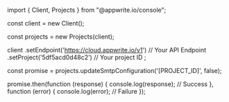 import { Client, Projects } from "@appwrite.io/console";

const client = new Client();

const projects = new Projects(client);

client
    .setEndpoint('https://cloud.appwrite.io/v1') // Your API Endpoint
    .setProject('5df5acd0d48c2') // Your project ID
;

const promise = projects.updateSmtpConfiguration('[PROJECT_ID]', false);

promise.then(function (response) {
    console.log(response); // Success
}, function (error) {
    console.log(error); // Failure
});